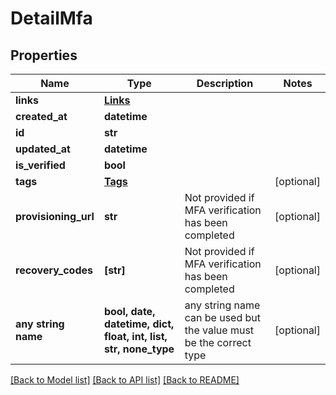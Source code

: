 # DetailMfa


## Properties
Name | Type | Description | Notes
------------ | ------------- | ------------- | -------------
**links** | [**Links**](Links.md) |  | 
**created_at** | **datetime** |  | 
**id** | **str** |  | 
**updated_at** | **datetime** |  | 
**is_verified** | **bool** |  | 
**tags** | [**Tags**](Tags.md) |  | [optional] 
**provisioning_url** | **str** | Not provided if MFA verification has been completed | [optional] 
**recovery_codes** | **[str]** | Not provided if MFA verification has been completed | [optional] 
**any string name** | **bool, date, datetime, dict, float, int, list, str, none_type** | any string name can be used but the value must be the correct type | [optional]

[[Back to Model list]](../README.md#documentation-for-models) [[Back to API list]](../README.md#documentation-for-api-endpoints) [[Back to README]](../README.md)


